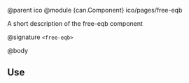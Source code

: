 @parent ico
@module {can.Component} ico/pages/free-eqb <free-eqb>

A short description of the free-eqb component

@signature `<free-eqb>`

@body

## Use

